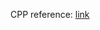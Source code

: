 CPP reference: [link](https://www.ibm.com/docs/en/i/7.1?topic=ssw_ibm_i_71/rzarg/sc09785202.htm#wq1)